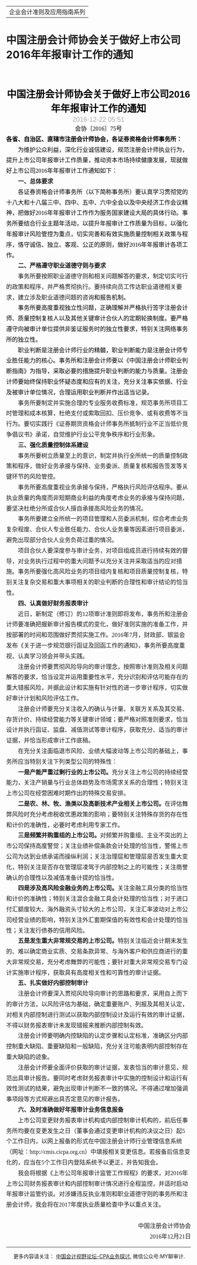 ﻿<!DOCTYPE HTML PUBLIC "-//W3C//DTD HTML 4.0 Transitional//EN">
<HTML xmlns:o = 
"urn:schemas-microsoft-com:office:office"><HEAD><TITLE>中国注册会计师协会关于做好上市公司2016年年报审计工作的通知</TITLE>
<META content="text/html; charset=gb2312" http-equiv=Content-Type>
<META name=GENERATOR content="MSHTML 11.00.10570.1001"><LINK rel=stylesheet 
href="_template.css"></HEAD>
<BODY>
<DIV id=nsbanner>
<DIV id=bannerrow1>
<TABLE class=bannerparthead>
  <TBODY>
  <TR id=hdr>
    <TD class=runninghead noWrap>企业会计准则及应用指南系列</TD></TR></TBODY></TABLE></DIV>
<DIV id=titlerow>
<H1 class=dtH1>中国注册会计师协会关于做好上市公司2016年年报审计工作的通知</H1></DIV></DIV>
<DIV id=nstext><BR>
<H1 style="TEXT-ALIGN: center; MARGIN: 26.25pt 0cm 0pt; LINE-HEIGHT: 29.25pt" 
align=center><SPAN 
style='FONT-SIZE: 19.5pt; FONT-FAMILY: "微软雅黑",sans-serif; COLOR: black'>中国注册会计师协会关于做好上市公司<SPAN 
lang=EN-US>2016</SPAN>年年报审计工作的通知</SPAN><SPAN lang=EN-US 
style='FONT-SIZE: 19.5pt; FONT-FAMILY: "微软雅黑",sans-serif; COLOR: black; mso-font-kerning: 18.0pt'><o:p></o:p></SPAN></H1>
<P style="TEXT-ALIGN: center; MARGIN: 0cm 0cm 0pt" align=center><SPAN lang=EN-US 
style='FONT-SIZE: 13.5pt; FONT-FAMILY: "微软雅黑",sans-serif; COLOR: #a8a8a8'>2016-12-22 
05:51<o:p></o:p></SPAN></P>
<P style="TEXT-ALIGN: center; MARGIN: 0cm 0cm 0pt; LINE-HEIGHT: 21.6pt" 
align=center><FONT size=3><SPAN 
style="COLOR: black; mso-ascii-font-family: Cambria; mso-hansi-font-family: Cambria"><FONT 
face=宋体>会协〔</FONT></SPAN><SPAN lang=EN-US 
style='FONT-FAMILY: "Cambria",serif; COLOR: black'>2016</SPAN><SPAN 
style="COLOR: black; mso-ascii-font-family: Cambria; mso-hansi-font-family: Cambria"><FONT 
face=宋体>〕</FONT></SPAN><SPAN lang=EN-US 
style='FONT-FAMILY: "Cambria",serif; COLOR: black'>75</SPAN><FONT face=宋体><SPAN 
style="COLOR: black; mso-ascii-font-family: Cambria; mso-hansi-font-family: Cambria">号</SPAN><SPAN 
lang=EN-US 
style='FONT-FAMILY: "Cambria",serif'><o:p></o:p></SPAN></FONT></FONT></P>
<P style="MARGIN: 0cm 0cm 0pt; LINE-HEIGHT: 21.6pt"><FONT face=宋体><FONT 
size=3><B><SPAN 
style="COLOR: black; mso-ascii-font-family: Cambria; mso-hansi-font-family: Cambria">各省、自治区、直辖市注册会计师协会，各证券资格会计师事务所：</SPAN></B><SPAN 
lang=EN-US 
style='FONT-FAMILY: "Cambria",serif'><o:p></o:p></SPAN></FONT></FONT></P>
<P style="MARGIN: 0cm 0cm 0pt; LINE-HEIGHT: 21.6pt; TEXT-INDENT: 24pt"><FONT 
size=3><SPAN 
style="COLOR: black; mso-ascii-font-family: Cambria; mso-hansi-font-family: Cambria"><FONT 
face=宋体>为维护公众利益，深化行业诚信建设，规范注册会计师执业行为，提升上市公司年报审计工作质量，推动资本市场持续健康发展，现就做好上市公司</FONT></SPAN><SPAN 
lang=EN-US style='FONT-FAMILY: "Cambria",serif; COLOR: black'>2016</SPAN><FONT 
face=宋体><SPAN 
style="COLOR: black; mso-ascii-font-family: Cambria; mso-hansi-font-family: Cambria">年年报审计工作通知如下：</SPAN><SPAN 
lang=EN-US 
style='FONT-FAMILY: "Cambria",serif'><o:p></o:p></SPAN></FONT></FONT></P>
<P style="MARGIN: 0cm 0cm 0pt; LINE-HEIGHT: 21.6pt; TEXT-INDENT: 24.1pt"><FONT 
face=宋体><FONT size=3><B><SPAN 
style="mso-ascii-font-family: Cambria; mso-hansi-font-family: Cambria">一、总体要求</SPAN></B><SPAN 
lang=EN-US 
style='FONT-FAMILY: "Cambria",serif'><o:p></o:p></SPAN></FONT></FONT></P>
<P style="MARGIN: 0cm 0cm 0pt; LINE-HEIGHT: 21.6pt; TEXT-INDENT: 24pt"><FONT 
size=3><SPAN 
style="COLOR: black; mso-ascii-font-family: Cambria; mso-hansi-font-family: Cambria"><FONT 
face=宋体>各证券资格会计师事务所（以下简称事务所）要认真学习贯彻党的十八大和十八届三中、四中、五中、六中全会以及中央经济工作会议精神，把做好</FONT></SPAN><SPAN 
lang=EN-US style='FONT-FAMILY: "Cambria",serif; COLOR: black'>2016</SPAN><SPAN 
style="COLOR: black; mso-ascii-font-family: Cambria; mso-hansi-font-family: Cambria"><FONT 
face=宋体>年年报审计工作作为服务国家建设大局的具体行动。事务所要结合行业主题年活动，以提升年报审计工作质量为目标，以强化年报审计风险管控为重点，切实完善和有效实施质量控制相关政策与程序，恪守诚信、独立、客观、公正的原则，做好</FONT></SPAN><SPAN 
lang=EN-US style='FONT-FAMILY: "Cambria",serif; COLOR: black'>2016</SPAN><FONT 
face=宋体><SPAN 
style="COLOR: black; mso-ascii-font-family: Cambria; mso-hansi-font-family: Cambria">年年报审计各项工作。</SPAN><SPAN 
lang=EN-US 
style='FONT-FAMILY: "Cambria",serif'><o:p></o:p></SPAN></FONT></FONT></P>
<P style="MARGIN: 0cm 0cm 0pt; LINE-HEIGHT: 21.6pt; TEXT-INDENT: 24.1pt"><FONT 
face=宋体><FONT size=3><B><SPAN 
style="mso-ascii-font-family: Cambria; mso-hansi-font-family: Cambria">二、严格遵守职业道德守则与要求</SPAN></B><SPAN 
lang=EN-US 
style='FONT-FAMILY: "Cambria",serif'><o:p></o:p></SPAN></FONT></FONT></P>
<P style="MARGIN: 0cm 0cm 0pt; LINE-HEIGHT: 21.6pt; TEXT-INDENT: 24pt"><FONT 
face=宋体><FONT size=3><SPAN 
style="mso-ascii-font-family: Cambria; mso-hansi-font-family: Cambria">事务所要按照职业道德守则和相关问题解答的要求，制定切实可行的政策和程序，并严格贯彻执行。要持续向员工传达职业道德相关要求，建立涉及职业道德问题的咨询<SPAN 
style="COLOR: black">和报告机制。</SPAN></SPAN><SPAN lang=EN-US 
style='FONT-FAMILY: "Cambria",serif'><o:p></o:p></SPAN></FONT></FONT></P>
<P style="MARGIN: 0cm 0cm 0pt; LINE-HEIGHT: 21.6pt; TEXT-INDENT: 24pt"><FONT 
face=宋体><FONT size=3><SPAN 
style="COLOR: black; mso-ascii-font-family: Cambria; mso-hansi-font-family: Cambria">事务所要高度重视独立性问题，正确理解并严格执行签字注册会计师、质量控制复核人以及其他关键审计合伙人的定期轮换制度。要严格遵守向被审计单位提供非鉴证服务时的独立性要求，特别关注网络事务所的独立性。</SPAN><SPAN 
lang=EN-US 
style='FONT-FAMILY: "Cambria",serif'><o:p></o:p></SPAN></FONT></FONT></P>
<P style="MARGIN: 0cm 0cm 0pt; LINE-HEIGHT: 21.6pt; TEXT-INDENT: 24pt"><FONT 
face=宋体><FONT size=3><SPAN 
style="COLOR: black; mso-ascii-font-family: Cambria; mso-hansi-font-family: Cambria">职业判断是注册会计师行业的精髓，职业判断能力是注册会计师专业胜任能力的核心。事务所和注册会计师要以《中国注册会计师职业判断指南》为指导，采取必要的措施提升职业判断的能力与质量。注册会计师要始终保持职业怀疑态度和应有的关注，充分关注事实依据、行业及被审计单位情况，合理运用职业判断并作出适当记录。</SPAN><SPAN 
lang=EN-US 
style='FONT-FAMILY: "Cambria",serif'><o:p></o:p></SPAN></FONT></FONT></P>
<P style="MARGIN: 0cm 0cm 0pt; LINE-HEIGHT: 21.6pt; TEXT-INDENT: 24pt"><FONT 
face=宋体><FONT size=3><SPAN 
style="mso-ascii-font-family: Cambria; mso-hansi-font-family: Cambria">事务所要制定并实施合理的专业服务收费标准，规范事务所项目工时管理和成本核算，杜绝支付或索取回扣、压价竞争、或有收费等不当行为。要切实践行《证券期货资格会计师事务所抵制行业不正当低价竞争倡议书》承诺，自觉维护行业公平竞争秩序和行业形象。</SPAN><SPAN 
lang=EN-US 
style='FONT-FAMILY: "Cambria",serif'><o:p></o:p></SPAN></FONT></FONT></P>
<P style="MARGIN: 0cm 0cm 0pt; LINE-HEIGHT: 21.6pt; TEXT-INDENT: 24.1pt"><FONT 
face=宋体><FONT size=3><B><SPAN 
style="mso-ascii-font-family: Cambria; mso-hansi-font-family: Cambria">三、强化质量控制体系建设</SPAN></B><SPAN 
lang=EN-US 
style='FONT-FAMILY: "Cambria",serif'><o:p></o:p></SPAN></FONT></FONT></P>
<P style="MARGIN: 0cm 0cm 0pt; LINE-HEIGHT: 21.6pt; TEXT-INDENT: 24pt"><FONT 
face=宋体><FONT size=3><SPAN 
style="mso-ascii-font-family: Cambria; mso-hansi-font-family: Cambria">事务所要树立质量至上的意识，制定并执行全所统一的质量控制政策和程序，做好业务承接与保持、业务委派、质量复核和报告签发等关键环节的风险管控。</SPAN><SPAN 
lang=EN-US 
style='FONT-FAMILY: "Cambria",serif'><o:p></o:p></SPAN></FONT></FONT></P>
<P style="MARGIN: 0cm 0cm 0pt; LINE-HEIGHT: 21.6pt; TEXT-INDENT: 24pt"><FONT 
face=宋体><FONT size=3><SPAN 
style="mso-ascii-font-family: Cambria; mso-hansi-font-family: Cambria">事务所要高度重视业务承接与保持，严格执行风险评估程序。要从执业质量的角度而非短期商业利益的角度考虑业务的承接与保持问题，要坚决杜绝分所或合伙人擅自承接高风险业务的情况。</SPAN><SPAN 
lang=EN-US 
style='FONT-FAMILY: "Cambria",serif'><o:p></o:p></SPAN></FONT></FONT></P>
<P style="MARGIN: 0cm 0cm 0pt; LINE-HEIGHT: 21.6pt; TEXT-INDENT: 24pt"><FONT 
face=宋体><FONT size=3><SPAN 
style="mso-ascii-font-family: Cambria; mso-hansi-font-family: Cambria">事务所要建立全所统一的项目管理和人员委派机制，综合考虑业务复杂程度、合伙人专业胜任能力、合伙人业务量等因素进行项目委派，避免出现部分合伙人业务负荷过重的情况。</SPAN><SPAN 
lang=EN-US 
style='FONT-FAMILY: "Cambria",serif'><o:p></o:p></SPAN></FONT></FONT></P>
<P style="MARGIN: 0cm 0cm 0pt; LINE-HEIGHT: 21.6pt; TEXT-INDENT: 24pt"><FONT 
face=宋体><FONT size=3><SPAN 
style="mso-ascii-font-family: Cambria; mso-hansi-font-family: Cambria">项目合伙人要深度参与审计业务，对项目组成员进行持续有效的督导，对业务执行过程中的重大问题予以充分关注并采取适当的应对措施。事务所要强化高风险业务的项目组内复核和项目质量控制复核，特别关注复杂交易和重大事项相关的职业判断的合理性和审计结论的恰当性。</SPAN><SPAN 
lang=EN-US 
style='FONT-FAMILY: "Cambria",serif'><o:p></o:p></SPAN></FONT></FONT></P>
<P style="MARGIN: 0cm 0cm 0pt; LINE-HEIGHT: 21.6pt; TEXT-INDENT: 24.1pt"><FONT 
face=宋体><FONT size=3><B><SPAN 
style="mso-ascii-font-family: Cambria; mso-hansi-font-family: Cambria">四、认真做好财务报表审计</SPAN></B><SPAN 
lang=EN-US 
style='FONT-FAMILY: "Cambria",serif'><o:p></o:p></SPAN></FONT></FONT></P>
<P style="MARGIN: 0cm 0cm 0pt; LINE-HEIGHT: 21.6pt; TEXT-INDENT: 24pt"><FONT 
size=3><SPAN 
style="mso-ascii-font-family: Cambria; mso-hansi-font-family: Cambria"><FONT 
face=宋体>近日，新制定（修订）的</FONT></SPAN><SPAN lang=EN-US 
style='FONT-FAMILY: "Cambria",serif'>12</SPAN><SPAN 
style="mso-ascii-font-family: Cambria; mso-hansi-font-family: Cambria"><FONT 
face=宋体>项审计准则即将发布，事务所和注册会计师要准确把握新审计报告模式的变化，做好准则实施的准备工作，并按部署的时间和范围做好贯彻实施工作。</FONT></SPAN><SPAN 
lang=EN-US style='FONT-FAMILY: "Cambria",serif'>2016</SPAN><SPAN 
style="mso-ascii-font-family: Cambria; mso-hansi-font-family: Cambria"><FONT 
face=宋体>年</FONT></SPAN><SPAN lang=EN-US 
style='FONT-FAMILY: "Cambria",serif'>7</SPAN><FONT face=宋体><SPAN 
style="mso-ascii-font-family: Cambria; mso-hansi-font-family: Cambria">月，财政部、银监会发布《关于进一步规范银行函证及回函工作的通知》，事务所要高度重视、认真学习领会并带头实践。</SPAN><SPAN 
lang=EN-US 
style='FONT-FAMILY: "Cambria",serif'><o:p></o:p></SPAN></FONT></FONT></P>
<P style="MARGIN: 0cm 0cm 0pt; LINE-HEIGHT: 21.6pt; TEXT-INDENT: 24pt"><FONT 
face=宋体><FONT size=3><SPAN 
style="mso-ascii-font-family: Cambria; mso-hansi-font-family: Cambria">注册会计师要贯彻风险导向的审计理念，按照审计准则及相关问题解答的要求，恰当设定并运用重要性水平，充分识别和评估可能存在的重大错报风险，并据此设计和实施有针对性的进一步审计程序，切实做好审计计划和风险评估工作。</SPAN><SPAN 
lang=EN-US 
style='FONT-FAMILY: "Cambria",serif'><o:p></o:p></SPAN></FONT></FONT></P>
<P style="MARGIN: 0cm 0cm 0pt; LINE-HEIGHT: 21.6pt; TEXT-INDENT: 24pt"><FONT 
face=宋体><FONT size=3><SPAN 
style="mso-ascii-font-family: Cambria; mso-hansi-font-family: Cambria">注册会计师要充分关注收入的确认与计量、关联方关系及其交易、存货计价、持续经营能力等关键审计领域；要严格对照准则要求，恰当设计并执行函证、监盘、减值测试等审计程序，获取充分、适当的审计证据，并恰当形成审计工作底稿。</SPAN><SPAN 
lang=EN-US 
style='FONT-FAMILY: "Cambria",serif'><o:p></o:p></SPAN></FONT></FONT></P>
<P style="MARGIN: 0cm 0cm 0pt; LINE-HEIGHT: 21.6pt; TEXT-INDENT: 24pt"><FONT 
face=宋体><FONT size=3><SPAN 
style="mso-ascii-font-family: Cambria; mso-hansi-font-family: Cambria">在充分关注面临退市风险、业绩大幅波动等上市公司的基础上，事务所应当特别关注下列类型公司的特殊性：</SPAN><SPAN 
lang=EN-US 
style='FONT-FAMILY: "Cambria",serif'><o:p></o:p></SPAN></FONT></FONT></P>
<P style="MARGIN: 0cm 0cm 0pt; LINE-HEIGHT: 21.6pt; TEXT-INDENT: 24.1pt"><FONT 
face=宋体><FONT size=3><B><SPAN 
style="mso-ascii-font-family: Cambria; mso-hansi-font-family: Cambria">一是产能严重过剩行业的上市公司。</SPAN></B><SPAN 
style="mso-ascii-font-family: Cambria; mso-hansi-font-family: Cambria">充分关注上市公司的持续经营能力，关注产销量与行业总体趋势及市场需求关系的合理性；特别关注上市公司在经营困难时期作出的特殊交易安排。</SPAN><SPAN 
lang=EN-US 
style='FONT-FAMILY: "Cambria",serif'><o:p></o:p></SPAN></FONT></FONT></P>
<P style="MARGIN: 0cm 0cm 0pt; LINE-HEIGHT: 21.6pt; TEXT-INDENT: 24.1pt"><FONT 
face=宋体><FONT size=3><B><SPAN 
style="mso-ascii-font-family: Cambria; mso-hansi-font-family: Cambria">二是农、林、牧、渔类以及高新技术产业相关上市公司。</SPAN></B><SPAN 
style="mso-ascii-font-family: Cambria; mso-hansi-font-family: Cambria">在评估舞弊风险时充分考虑税收优惠政策的影响；要特别关注特殊存货的存在性和计价的准确性，必要时考虑利用专家工作。</SPAN><SPAN 
lang=EN-US 
style='FONT-FAMILY: "Cambria",serif'><o:p></o:p></SPAN></FONT></FONT></P>
<P style="MARGIN: 0cm 0cm 0pt; LINE-HEIGHT: 21.6pt; TEXT-INDENT: 24.1pt"><FONT 
face=宋体><FONT size=3><B><SPAN 
style="mso-ascii-font-family: Cambria; mso-hansi-font-family: Cambria">三是频繁并购重组的上市公司。</SPAN></B><SPAN 
style="mso-ascii-font-family: Cambria; mso-hansi-font-family: Cambria">对频繁并购重组、主业不突出的上市公司保持高度警觉；关注业绩补偿条款会计处理的恰当性，警惕上市公司为达到业绩承诺而操纵利润；关注治理层和管理层是否发生重大变化，特别关注是否存在管理层凌驾于内部控制之上的可能性；关注商誉确认的合理性以及减值准备计提的恰当性。</SPAN><SPAN 
lang=EN-US 
style='FONT-FAMILY: "Cambria",serif'><o:p></o:p></SPAN></FONT></FONT></P>
<P style="MARGIN: 0cm 0cm 0pt; LINE-HEIGHT: 21.6pt; TEXT-INDENT: 24.1pt"><FONT 
face=宋体><FONT size=3><B><SPAN 
style="mso-ascii-font-family: Cambria; mso-hansi-font-family: Cambria">四是涉及高风险金融业务的上市公司。</SPAN></B><SPAN 
style="mso-ascii-font-family: Cambria; mso-hansi-font-family: Cambria">关注金融工具分类的恰当性和计价的准确性；特别关注混合金融工具会计处理的恰当性；对于进口付汇额度较大、海外融资头寸较大的上市公司，关注汇率波动对上市公司经营业绩的影响，特别关注外汇套期保值的有效性和会计处理的恰当性；关注发行债券的信用风险。</SPAN><SPAN 
lang=EN-US 
style='FONT-FAMILY: "Cambria",serif'><o:p></o:p></SPAN></FONT></FONT></P>
<P style="MARGIN: 0cm 0cm 0pt; LINE-HEIGHT: 21.6pt; TEXT-INDENT: 24.1pt"><FONT 
face=宋体><FONT size=3><B><SPAN 
style="mso-ascii-font-family: Cambria; mso-hansi-font-family: Cambria">五是发生重大非常规交易的上市公司。</SPAN></B><SPAN 
style="mso-ascii-font-family: Cambria; mso-hansi-font-family: Cambria">特别关注临近会计期末发生的、难以确定商业实质、交易条款异常、与海外客户和供应商进行的重大非常规交易，充分考虑舞弊的可能性；要针对重大非常规交易专门设计实施审计程序，获取具有高度相关性和可靠性的审计证据。</SPAN><SPAN 
lang=EN-US 
style='FONT-FAMILY: "Cambria",serif'><o:p></o:p></SPAN></FONT></FONT></P>
<P style="MARGIN: 0cm 0cm 0pt; LINE-HEIGHT: 21.6pt; TEXT-INDENT: 24.1pt"><FONT 
face=宋体><FONT size=3><B><SPAN 
style="mso-ascii-font-family: Cambria; mso-hansi-font-family: Cambria">五、扎实做好内部控制审计</SPAN></B><SPAN 
lang=EN-US 
style='FONT-FAMILY: "Cambria",serif'><o:p></o:p></SPAN></FONT></FONT></P>
<P style="MARGIN: 0cm 0cm 0pt; LINE-HEIGHT: 21.6pt; TEXT-INDENT: 24pt"><FONT 
face=宋体><FONT size=3><SPAN 
style="mso-ascii-font-family: Cambria; mso-hansi-font-family: Cambria">注册会计师要深入贯彻风险导向审计的思路和要求，采用自上而下的审计方法，以风险评估为基础，确定重要账户、列报及其相关认定，对相关内部控制进行测试以获取内部控制设计及运行有效的审计证据，不得以财务报表审计未发现错报来推断内部控制有效。</SPAN><SPAN 
lang=EN-US 
style='FONT-FAMILY: "Cambria",serif'><o:p></o:p></SPAN></FONT></FONT></P>
<P style="MARGIN: 0cm 0cm 0pt; LINE-HEIGHT: 21.6pt; TEXT-INDENT: 24pt"><FONT 
face=宋体><FONT size=3><SPAN 
style="mso-ascii-font-family: Cambria; mso-hansi-font-family: Cambria">注册会计师要明确内控缺陷的认定步骤和认定标准，准确区分内部控制重大缺陷、重要缺陷和一般缺陷，充分关注可能表明内部控制存在重大缺陷的迹象。</SPAN><SPAN 
lang=EN-US 
style='FONT-FAMILY: "Cambria",serif'><o:p></o:p></SPAN></FONT></FONT></P>
<P style="MARGIN: 0cm 0cm 0pt; LINE-HEIGHT: 21.6pt; TEXT-INDENT: 24pt"><FONT 
face=宋体><FONT size=3><SPAN 
style="mso-ascii-font-family: Cambria; mso-hansi-font-family: Cambria">注册会计师要全面评价获取的审计证据，发表恰当的审计意见，规范出具审计报告。要同时考虑财务报表审计中实施的控制设计和运行有效性测试的结果，避免出现审计判断不一致的情况。不得通过增加强调事项段等方式规避出具否定意见的审计报告。</SPAN><SPAN 
lang=EN-US 
style='FONT-FAMILY: "Cambria",serif'><o:p></o:p></SPAN></FONT></FONT></P>
<P style="MARGIN: 0cm 0cm 0pt; LINE-HEIGHT: 21.6pt; TEXT-INDENT: 24.1pt"><FONT 
face=宋体><FONT size=3><B><SPAN 
style="mso-ascii-font-family: Cambria; mso-hansi-font-family: Cambria">六、及时准确做好年报审计业务信息报备</SPAN></B><SPAN 
lang=EN-US 
style='FONT-FAMILY: "Cambria",serif'><o:p></o:p></SPAN></FONT></FONT></P>
<P style="MARGIN: 0cm 0cm 0pt; LINE-HEIGHT: 21.6pt; TEXT-INDENT: 24pt"><FONT 
size=3><SPAN 
style="mso-ascii-font-family: Cambria; mso-hansi-font-family: Cambria"><FONT 
face=宋体>上市公司变更财务报表审计机构或内部控制审计机构的，前后任事务所均要在变更发生之日（董事会通过变更审计机构的决议之日）起</FONT></SPAN><SPAN 
lang=EN-US style='FONT-FAMILY: "Cambria",serif'>5</SPAN><SPAN 
style="mso-ascii-font-family: Cambria; mso-hansi-font-family: Cambria"><FONT 
face=宋体>个工作日内，以网上报备的形式在中国注册会计师行业管理信息系统（网址：</FONT></SPAN><SPAN lang=EN-US 
style='FONT-FAMILY: "Cambria",serif'>http://cmis.cicpa.org.cn</SPAN><SPAN 
style="mso-ascii-font-family: Cambria; mso-hansi-font-family: Cambria"><FONT 
face=宋体>）中填报相关变更信息。若报备后信息变化的，应当在</FONT></SPAN><SPAN lang=EN-US 
style='FONT-FAMILY: "Cambria",serif'>5</SPAN><FONT face=宋体><SPAN 
style="mso-ascii-font-family: Cambria; mso-hansi-font-family: Cambria">个工作日内登陆系统予以更正，并告知我会。</SPAN><SPAN 
lang=EN-US 
style='FONT-FAMILY: "Cambria",serif'><o:p></o:p></SPAN></FONT></FONT></P>
<P style="MARGIN: 0cm 0cm 0pt; LINE-HEIGHT: 21.6pt; TEXT-INDENT: 24pt"><FONT 
size=3><SPAN 
style="mso-ascii-font-family: Cambria; mso-hansi-font-family: Cambria"><FONT 
face=宋体>我会将根据《上市公司年报审计监管工作规程》的要求，对</FONT></SPAN><SPAN lang=EN-US 
style='FONT-FAMILY: "Cambria",serif'>2016</SPAN><SPAN 
style="mso-ascii-font-family: Cambria; mso-hansi-font-family: Cambria"><FONT 
face=宋体>年上市公司财务报表审计和内部控制审计情况进行全程监控，并适时启动年报审计监管约谈。对涉嫌违反执业准则和职业道德守则的事务所和注册会计师，我会将在</FONT></SPAN><SPAN 
lang=EN-US style='FONT-FAMILY: "Cambria",serif'>2017</SPAN><FONT face=宋体><SPAN 
style="mso-ascii-font-family: Cambria; mso-hansi-font-family: Cambria">年度执业质量检查中予以重点关注。</SPAN><SPAN 
lang=EN-US 
style='FONT-FAMILY: "Cambria",serif'><o:p></o:p></SPAN></FONT></FONT></P>
<P style="MARGIN: 0cm 0cm 0pt; LINE-HEIGHT: 21.6pt; TEXT-INDENT: 24pt"><SPAN 
lang=EN-US style='FONT-FAMILY: "Cambria",serif'><FONT 
size=3>&nbsp;<o:p></o:p></FONT></SPAN></P>
<P 
style="TEXT-ALIGN: right; MARGIN: 0cm 0cm 0pt; LINE-HEIGHT: 21.6pt; TEXT-INDENT: 24pt" 
align=right><FONT face=宋体><FONT size=3><SPAN 
style="mso-ascii-font-family: Cambria; mso-hansi-font-family: Cambria">中国注册会计师协会</SPAN><SPAN 
lang=EN-US 
style='FONT-FAMILY: "Cambria",serif'><o:p></o:p></SPAN></FONT></FONT></P>
<P 
style="TEXT-ALIGN: right; MARGIN: 0cm 0cm 0pt; LINE-HEIGHT: 21.6pt; TEXT-INDENT: 24pt" 
align=right><FONT size=3><SPAN lang=EN-US 
style='FONT-FAMILY: "Cambria",serif'>2016</SPAN><SPAN 
style="mso-ascii-font-family: Cambria; mso-hansi-font-family: Cambria"><FONT 
face=宋体>年</FONT></SPAN><SPAN lang=EN-US 
style='FONT-FAMILY: "Cambria",serif'>12</SPAN><SPAN 
style="mso-ascii-font-family: Cambria; mso-hansi-font-family: Cambria"><FONT 
face=宋体>月</FONT></SPAN><SPAN lang=EN-US 
style='FONT-FAMILY: "Cambria",serif'>21</SPAN><SPAN 
style="mso-ascii-font-family: Cambria; mso-hansi-font-family: Cambria"><FONT 
face=宋体>日</FONT></SPAN></FONT><SPAN lang=EN-US 
style='FONT-FAMILY: "Cambria",serif'><o:p></o:p></SPAN></P>
<P>
<HR>

<P></P></DIV>
<DIV class=footer>
<P>&nbsp;&nbsp;&nbsp;&nbsp;&nbsp;更多内容请关注： <A 
href="https://bbs.esnai.com/thread-5354530-1-3.html" 
target=_blank>中国会计视野论坛-CPA业务探讨.</A> 微信公众号:MY聊审计.</P></DIV></BODY></HTML>
